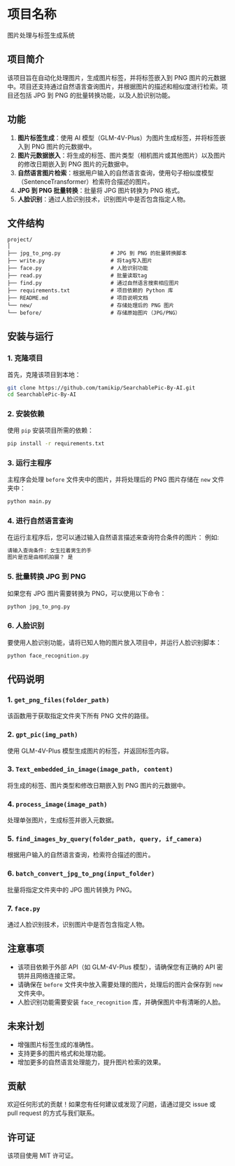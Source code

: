 # 项目名称

图片处理与标签生成系统

## 项目简介

该项目旨在自动化处理图片，生成图片标签，并将标签嵌入到 PNG 图片的元数据中。项目还支持通过自然语言查询图片，并根据图片的描述和相似度进行检索。项目还包括 JPG 到 PNG 的批量转换功能，以及人脸识别功能。

## 功能

1. **图片标签生成**：使用 AI 模型（GLM-4V-Plus）为图片生成标签，并将标签嵌入到 PNG 图片的元数据中。
2. **图片元数据嵌入**：将生成的标签、图片类型（相机图片或其他图片）以及图片的修改日期嵌入到 PNG 图片的元数据中。
3. **自然语言图片检索**：根据用户输入的自然语言查询，使用句子相似度模型（SentenceTransformer）检索符合描述的图片。
4. **JPG 到 PNG 批量转换**：批量将 JPG 图片转换为 PNG 格式。
5. **人脸识别**：通过人脸识别技术，识别图片中是否包含指定人物。

## 文件结构

```
project/
│
├── jpg_to_png.py                # JPG 到 PNG 的批量转换脚本
├── write.py                     # 将tag写入图片
├── face.py                      # 人脸识别功能
├── read.py                      # 批量读取tag
├── find.py                      # 通过自然语言搜索相应图片
├── requirements.txt             # 项目依赖的 Python 库
├── README.md                    # 项目说明文档
└── new/                         # 存储处理后的 PNG 图片
└── before/                      # 存储原始图片（JPG/PNG）
```

## 安装与运行

### 1. 克隆项目

首先，克隆该项目到本地：

```bash
git clone https://github.com/tamikip/SearchablePic-By-AI.git
cd SearchablePic-By-AI
```

### 2. 安装依赖

使用 `pip` 安装项目所需的依赖：

```bash
pip install -r requirements.txt
```

### 3. 运行主程序

主程序会处理 `before` 文件夹中的图片，并将处理后的 PNG 图片存储在 `new` 文件夹中：

```bash
python main.py
```

### 4. 进行自然语言查询

在运行主程序后，您可以通过输入自然语言描述来查询符合条件的图片：
例如:
```bash
请输入查询条件: 女生拉着男生的手
图片是否是由相机拍摄？ 是
```

### 5. 批量转换 JPG 到 PNG

如果您有 JPG 图片需要转换为 PNG，可以使用以下命令：

```bash
python jpg_to_png.py
```

### 6. 人脸识别

要使用人脸识别功能，请将已知人物的图片放入项目中，并运行人脸识别脚本：

```bash
python face_recognition.py
```

## 代码说明

### 1. `get_png_files(folder_path)`

该函数用于获取指定文件夹下所有 PNG 文件的路径。

### 2. `gpt_pic(img_path)`

使用 GLM-4V-Plus 模型生成图片的标签，并返回标签内容。

### 3. `Text_embedded_in_image(image_path, content)`

将生成的标签、图片类型和修改日期嵌入到 PNG 图片的元数据中。

### 4. `process_image(image_path)`

处理单张图片，生成标签并嵌入元数据。

### 5. `find_images_by_query(folder_path, query, if_camera)`

根据用户输入的自然语言查询，检索符合描述的图片。

### 6. `batch_convert_jpg_to_png(input_folder)`

批量将指定文件夹中的 JPG 图片转换为 PNG。

### 7. `face.py`

通过人脸识别技术，识别图片中是否包含指定人物。

## 注意事项

- 该项目依赖于外部 API（如 GLM-4V-Plus 模型），请确保您有正确的 API 密钥并且网络连接正常。
- 请确保在 `before` 文件夹中放入需要处理的图片，处理后的图片会保存到 `new` 文件夹中。
- 人脸识别功能需要安装 `face_recognition` 库，并确保图片中有清晰的人脸。

## 未来计划

- 增强图片标签生成的准确性。
- 支持更多的图片格式和处理功能。
- 增加更多的自然语言处理能力，提升图片检索的效果。

## 贡献

欢迎任何形式的贡献！如果您有任何建议或发现了问题，请通过提交 issue 或 pull request 的方式与我们联系。

## 许可证

该项目使用 MIT 许可证。
